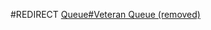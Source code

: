 #REDIRECT [Queue#Veteran Queue (removed)](https://2b2t.miraheze.org/wiki/Queue#Veteran_Queue_(removed))